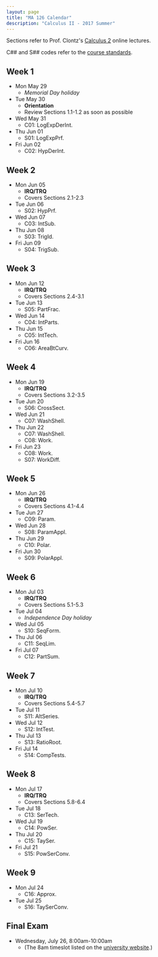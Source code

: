 ```yaml
---
layout: page
title: "MA 126 Calendar"
description: "Calculus II - 2017 Summer"
---
```


Sections refer to Prof. Clontz's
[Calculus 2][text] online lectures.

C## and S## codes refer to the [course standards][standards].

## Week 1

- Mon May 29
    - *Memorial Day holiday*
- Tue May 30
    - **Orientation**
    - Review Sections 1.1-1.2 as soon as possible
- Wed May 31
    - C01: LogExpDerInt.
- Thu Jun 01
    - S01: LogExpPrf.
- Fri Jun 02
    - C02: HypDerInt.

## Week 2

- Mon Jun 05
    - **IRQ/TRQ**
    - Covers Sections 2.1-2.3
- Tue Jun 06
    - S02: HypPrf.
- Wed Jun 07
    - C03: IntSub.
- Thu Jun 08
    - S03: TrigId.
- Fri Jun 09
    - S04: TrigSub.

## Week 3

- Mon Jun 12
    - **IRQ/TRQ**
    - Covers Sections 2.4-3.1
- Tue Jun 13
    - S05: PartFrac.
- Wed Jun 14
    - C04: IntParts.
- Thu Jun 15
    - C05: IntTech.
- Fri Jun 16
    - C06: AreaBtCurv.

## Week 4

- Mon Jun 19
    - **IRQ/TRQ**
    - Covers Sections 3.2-3.5
- Tue Jun 20
    - S06: CrossSect.
- Wed Jun 21
    - C07: WashShell.
- Thu Jun 22
    - C07: WashShell.
    - C08: Work.
- Fri Jun 23
    - C08: Work.
    - S07: WorkDiff.

## Week 5

- Mon Jun 26
    - **IRQ/TRQ**
    - Covers Sections 4.1-4.4
- Tue Jun 27
    - C09: Param.
- Wed Jun 28
    - S08: ParamAppl.
- Thu Jun 29
    - C10: Polar.
- Fri Jun 30
    - S09: PolarAppl.

## Week 6

- Mon Jul 03
    - **IRQ/TRQ**
    - Covers Sections 5.1-5.3
- Tue Jul 04
    - *Independence Day holiday*
- Wed Jul 05
    - S10: SeqForm.
- Thu Jul 06
    - C11: SeqLim.
- Fri Jul 07
    - C12: PartSum.

## Week 7

- Mon Jul 10
    - **IRQ/TRQ**
    - Covers Sections 5.4-5.7
- Tue Jul 11
    - S11: AltSeries.
- Wed Jul 12
    - S12: IntTest.
- Thu Jul 13
    - S13: RatioRoot.
- Fri Jul 14
    - S14: CompTests.

## Week 8

- Mon Jul 17
    - **IRQ/TRQ**
    - Covers Sections 5.8-6.4
- Tue Jul 18
    - C13: SerTech.
- Wed Jul 19
    - C14: PowSer.
- Thu Jul 20
    - C15: TaySer.
- Fri Jul 21
    - S15: PowSerConv.

## Week 9

- Mon Jul 24
    - C16: Approx.
- Tue Jul 25
    - S16: TaySerConv.

## Final Exam

- Wednesday, July 26, 8:00am-10:00am
    - (The 8am timeslot listed on the [university website](http://www.southalabama.edu/departments/registrar/finalexamschedule-summer.html).)


[text]: /resources/calculus2/

[standards]: ../standards/
